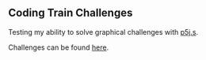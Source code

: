 ## Coding Train Challenges
Testing my ability to solve graphical challenges with [p5j.s](<https://p5js.org/get-started/>).

Challenges can be found [here](<https://thecodingtrain.com/CodingChallenges/>).
